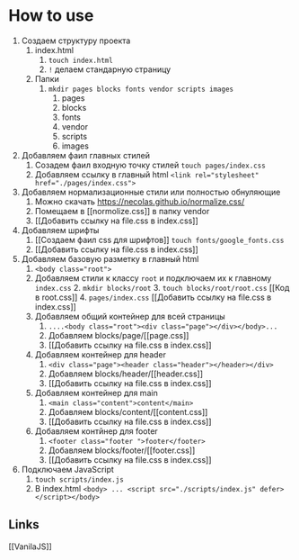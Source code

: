 
# How to use

1.  Создаем структуру проекта 
	1. index.html
		1. `touch index.html`
		2. `!` делаем стандарную страницу
	2. Папки 
		1. `mkdir pages blocks fonts vendor scripts images`
			1. pages
			2. blocks
			3. fonts
			4. vendor
			5. scripts
			6. images
2. Добавляем фаил главных стилей
	1. Созадем фаил входную точку стилей `touch pages/index.css`
	2. Добавляем ссылку в главный html `<link rel="stylesheet" href="./pages/index.css">`
3. Добавляем нормализационные стили или полностью обнуляющие
	1. Можно скачать https://necolas.github.io/normalize.css/
	2. Помещаем в [[normolize.css]] в папку vendor
	3. [[Добавить ссылку на file.css в index.css]]
4. Добавляем шрифты
	1. [[Создаем фаил css для шрифтов]] `touch fonts/google_fonts.css`
	2. [[Добавить ссылку на file.css в index.css]]
5. Добавляем базовую разметку в главный html
	1. `<body class="root">`
	2. Добавляем стили к классу `root` и подключаем их к главному `index.css`
		2. `mkdir blocks/root`
		3. `touch blocks/root/root.css` [[Код в root.css]]
		4. `pages/index.css` [[Добавить ссылку на file.css в index.css]]
	3. Добавляем общий контейнер для всей страницы
		1.  `....<body class="root"><div class="page"></div></body>...` 
		2. Добавляем blocks/page/[[page.css]]
		3. [[Добавить ссылку на file.css в index.css]]
	4. Добавляем контейнер для header
		1. `<div class="page"><header class="header"></header></div>`
		2. Добавляем blocks/header/[[header.css]]
		3. [[Добавить ссылку на file.css в index.css]]
	5. Добавляем контейнер для main
		1. `<main class="content">content</main>`
		2. Добавляем blocks/content/[[content.css]]
		3. [[Добавить ссылку на file.css в index.css]]
	6. Добавляем контйнер для footer
		1. `<footer class="footer ">footer</footer>`
		2. Добавляем blocks/footer/[[footer.css]]
		3. [[Добавить ссылку на file.css в index.css]]
6. Подключаем JavaScript 
	1. `touch scripts/index.js`
	2.  В index.html `<body> ... <script src="./scripts/index.js" defer></script></body>`




## Links
[[VanilaJS]]

